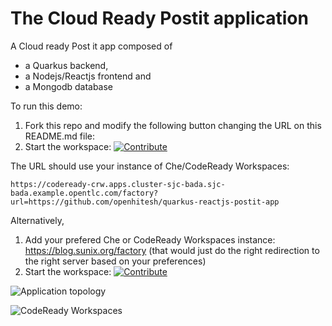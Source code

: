 # The Cloud Ready Postit application
A Cloud ready Post it app composed of
- a Quarkus backend,
- a Nodejs/Reactjs frontend and
- a Mongodb database


To run this demo:
1. Fork this repo and modify the following button changing the URL on this README.md file:
2. Start the workspace: [![Contribute](factory-contribute.svg)](https://codeready-crw.apps.cluster-sjc-bada.sjc-bada.example.opentlc.com/factory?url=https://github.com/openhitesh/quarkus-reactjs-postit-app)

The URL should use your instance of Che/CodeReady Workspaces:

```
https://codeready-crw.apps.cluster-sjc-bada.sjc-bada.example.opentlc.com/factory?url=https://github.com/openhitesh/quarkus-reactjs-postit-app
```

Alternatively,
1. Add your prefered Che or CodeReady Workspaces instance: https://blog.sunix.org/factory (that would just do the right redirection to the right server based on your preferences)
2. Start the workspace: [![Contribute](factory-contribute.svg)](https://codeready-crw.apps.cluster-boeing-1e4d.boeing-1e4d.example.opentlc.com/factory?url=https://github.com/openhitesh/quarkus-reactjs-postit-app)

![Application topology](topology.png "Application Topology")

![CodeReady Workspaces](codeready-workspaces-preview.png "CodeReady Workspaces")
